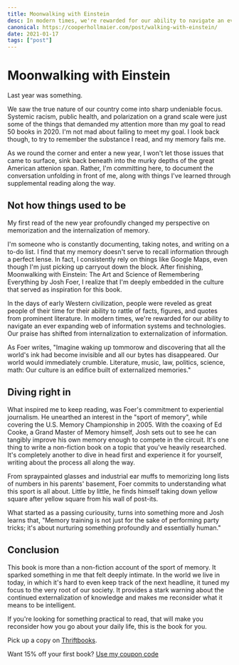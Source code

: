 ```yaml
---
title: Moonwalking with Einstein
desc: In modern times, we're rewarded for our ability to navigate an ever expanding web of information systems and technologies.
canonical: https://cooperhollmaier.com/post/walking-with-einstein/
date: 2021-01-17
tags: ["post"]
---
```


# Moonwalking with Einstein

Last year was something.

We saw the true nature of our country come into sharp undeniable focus. Systemic racism, public health, and polarization on a grand scale were just some of the things that demanded my attention more than my goal to read 50 books in 2020. I'm not mad about failing to meet my goal. I look back though, to try to remember the substance I read, and my memory fails me.

As we round the corner and enter a new year, I won't let those issues that came to surface, sink back beneath into the murky depths of the great American attenion span. Rather, I'm committing here, to document the conversation unfolding in front of me, along with things I've learned through supplemental reading along the way.

## Not how things used to be

My first read of the new year profoundly changed my perspective on memorization and the internalization of memory.

I'm someone who is constantly documenting, taking notes, and writing on a to-do list. I find that my memory doesn't serve to recall information through a perfect lense. In fact, I consistently rely on things like Google Maps, even though I'm just picking up carryout down the block. After finishing, Moonwalking with Einstein: The Art and Science of Remembering Everything by Josh Foer, I realize that I'm deeply embedded in the culture that served as inspiration for this book.

In the days of early Western civilization, people were reveled as great people of their time for their ability to rattle of facts, figures, and quotes from prominent literature. In modern times, we're rewarded for our ability to navigate an ever expanding web of information systems and technologies. Our praise has shifted from internalization to externalization of information.

As Foer writes, "Imagine waking up tommorow and discovering that all the world's ink had become invisible and all our bytes has disappeared. Our world would immediately crumble. Literature, music, law, politics, science, math: Our culture is an edifice built of externalized memories."

## Diving right in

What inspired me to keep reading, was Foer's commitment to experiential journalism. He unearthed an interest in the "sport of memory", while covering the U.S. Memory Championship in 2005. With the coaxing of Ed Cooke, a Grand Master of Memory himself, Josh sets out to see he can tangibly improve his own memory enough to compete in the circuit. It's one thing to write a non-fiction book on a topic that you've heavily researched. It's completely another to dive in head first and experience it for yourself, writing about the process all along the way.

From spraypainted glasses and industrial ear muffs to memorizing long lists of numbers in his parents' basement, Foer commits to understanding what this sport is all about. Little by little, he finds himself taking down yellow square after yellow square from his wall of post-its.

What started as a passing curiousity, turns into something more and Josh learns that, "Memory training is not just for the sake of performing party tricks; it's about nurturing something profoundly and essentially human."

## Conclusion

This book is more than a non-fiction account of the sport of memory. It sparked something in me that felt deeply intimate. In the world we live in today, in which it's hard to even keep track of the next headline, it tuned my focus to the very root of our society. It provides a stark warning about the continued externalization of knowledge and makes me reconsider what it means to be intelligent.

If you're looking for something practical to read, that will make you reconsider how you go about your daily life, this is the book for you.

Pick up a copy on [Thriftbooks](https://www.thriftbooks.com/w/moonwalking-with-einstein-the-art-and-science-of-remembering-everything_joshua-foer/246102/all-editions/).

Want 15% off your first book? [Use my coupon code](https://www.thriftbooks.com/share/?code=9XHsaMgkk9p1arBDDfBjtw%253d%253d)

